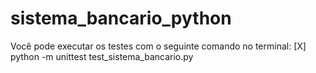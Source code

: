 # sistema_bancario_python

Você pode executar os testes com o seguinte comando no terminal:
[X] python -m unittest test_sistema_bancario.py
